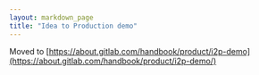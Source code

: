 ```yaml
---
layout: markdown_page
title: "Idea to Production demo"
---
```


Moved to [https://about.gitlab.com/handbook/product/i2p-demo](https://about.gitlab.com/handbook/product/i2p-demo/)

